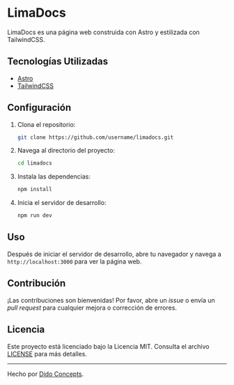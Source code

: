 

# LimaDocs



LimaDocs es una página web construida con Astro y estilizada con TailwindCSS.

## Tecnologías Utilizadas

- [Astro](https://astro.build/)  
- [TailwindCSS](https://tailwindcss.com/)

## Configuración

1. Clona el repositorio:  
   ```bash
   git clone https://github.com/username/limadocs.git
   ```

2. Navega al directorio del proyecto:  
   ```bash
   cd limadocs
   ```

3. Instala las dependencias:  
   ```bash
   npm install
   ```

4. Inicia el servidor de desarrollo:  
   ```bash
   npm run dev
   ```

## Uso

Después de iniciar el servidor de desarrollo, abre tu navegador y navega a `http://localhost:3000` para ver la página web.

## Contribución

¡Las contribuciones son bienvenidas! Por favor, abre un *issue* o envía un *pull request* para cualquier mejora o corrección de errores.

## Licencia

Este proyecto está licenciado bajo la Licencia MIT. Consulta el archivo [LICENSE](LICENSE) para más detalles.

---

Hecho por [Dido Concepts](https://www.instagram.com/dido.concepts/).
